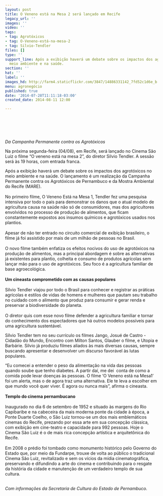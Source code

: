 ```yaml
---
layout: post
title: O Veneno está na Mesa 2 será lançado em Recife
legacy_url: ''
images: ''
video: ''
tags:
- tag: Agrotóxicos
- tag: O-Veneno-está-na-mesa-2
- tag: Silvio-Tendler
files: []
type: ''
support_line: Após a exibição haverá um debate sobre os impactos dos agrotóxicos no
  meio ambiente e na saúde.
section: ''
hat: ''
label: ''
images_hd: http://farm4.staticflickr.com/3847/14886331142_7fd52c1d6e_b.jpg
menu: agronegócio
published: true
date: '2014-07-28T11:11:18-03:00'
created_date: 2014-08-11 12:00

---
```

<h1>&nbsp;</h1>

<p><em>Da Campanha Permanente contra os Agrot&oacute;xicos</em></p>

<p>Na pr&oacute;xima segunda-feira&nbsp;(04/08), em Recife, ser&aacute; lan&ccedil;ado no Cinema S&atilde;o Luiz o filme &ldquo;O veneno est&aacute; na mesa 2&rdquo;, do diretor Silvio Tendler. A sess&atilde;o ser&aacute; &agrave;s 19 horas, com entrada franca.</p>

<p>Ap&oacute;s a exibi&ccedil;&atilde;o haver&aacute; um debate sobre os impactos dos agrot&oacute;xicos no meio ambiente e na sa&uacute;de. O lan&ccedil;amento &eacute; um realiza&ccedil;&atilde;o da Campanha Permanente contra os Agrot&oacute;xicos de Pernambuco e da Mostra Ambiental do Recife (MARE).<br />
<br />
No primeiro filme, O Veneno Est&aacute; na Mesa 1, Tendler fez uma pesquisa intensiva por todo o pa&iacute;s para demonstrar os danos que o atual modelo de agricultura causa na sa&uacute;de n&atilde;o s&oacute; de consumidores, mas dos agricultores envolvidos no processo de produ&ccedil;&atilde;o de alimentos, que ficam constantemente expostos aos insumos qu&iacute;micos e agrot&oacute;xicos usados nos plantios.&nbsp;&nbsp;<br />
<br />
Apesar de n&atilde;o ter entrado no circuito comercial de exibi&ccedil;&atilde;o brasileiro, o filme j&aacute; foi assistido por mais de um milh&atilde;o de pessoas no Brasil.&nbsp;<br />
<br />
O novo filme tamb&eacute;m enfatiza os efeitos nocivos do uso de agrot&oacute;xicos na produ&ccedil;&atilde;o de alimentos, mas a principal abordagem &eacute; sobre as alternativas j&aacute; existentes para plantio, colheita e consumo de produtos agr&iacute;colas sem lan&ccedil;ar m&atilde;o para o uso de agrot&oacute;xicos. Seu foco &eacute; a agricultura familiar de base agroecol&oacute;gica.&nbsp;<br />
<br />
<strong>Um cineasta comprometido com as causas populares</strong><br />
<br />
Silvio Tendler viajou por todo o Brasil para conhecer e registrar as pr&aacute;ticas agr&iacute;colas e estilos de vidas de homens e mulheres que pautam seu trabalho no cuidado com o alimento que produz para consumir e gerar renda e preservar a biodiversidade do planeta.&nbsp;<br />
<br />
O diretor quis com esse novo filme defender a agricultura familiar e tornar do conhecimento dos espectadores que h&aacute; outros modelos poss&iacute;veis para uma agricultura sustent&aacute;vel.</p>

<p>S&iacute;lvio Tendler tem no seu curr&iacute;culo os filmes Jango, Josu&eacute; de Castro - Cidad&atilde;o do Mundo, Encontro com Milton Santos, Glauber o filme, e Utopia e Barb&aacute;rie. Silvio j&aacute; produziu filmes aliados &agrave;s mais diversas causas, sempre buscando apresentar e desenvolver um discurso favor&aacute;vel &agrave;s lutas populares.</p>

<p>&ldquo;Eu comecei a entender o peso da alimenta&ccedil;&atilde;o na vida das pessoas quando soube que tenho diabetes. A partir da&iacute;, me dei&nbsp; conta de como a comida pode levar doen&ccedil;as &agrave;s pessoas. O filme &lsquo;O Veneno est&aacute; na Mesa1&rsquo; foi um alerta, mas o de agora traz uma alternativa. Ele te leva a escolher em que mundo voc&ecirc; quer viver. &Eacute; agora ou nunca mais&rdquo;, afirma o cineasta.<br />
<br />
<strong>Templo do cinema pernambucano</strong><br />
<br />
Inaugurado no dia 6 de setembro de 1952 e situado &agrave;s margens do Rio Capibaribe e na cabeceira da mais moderna ponte da cidade &agrave; &eacute;poca, a Ponte Duarte Coelho, o S&atilde;o Luiz tornou-se um dos mais emblem&aacute;ticos cinemas do Recife, prezando por essa arte em sua concep&ccedil;&atilde;o cl&aacute;ssica, com exibi&ccedil;&atilde;o em cine-teatro e capacidade para 992 pessoas. Hoje o Cinema S&atilde;o Luiz &eacute; o de mais rica concep&ccedil;&atilde;o art&iacute;stica e arquitet&ocirc;nica do Recife.<br />
<br />
Em 2008 o pr&eacute;dio foi tombado como monumento hist&oacute;rico pelo Governo do Estado que, por meio da Fundarpe, trouxe de volta ao p&uacute;blico o tradicional Cinema S&atilde;o Luiz, revitalizado e sem os v&iacute;cios da m&iacute;dia cinematogr&aacute;fica, preservando e difundindo a arte do cinema e contribuindo para o resgate da hist&oacute;ria da cidade e manuten&ccedil;&atilde;o de um verdadeiro templo de sua cultura.<br />
&nbsp;</p>

<p><em>Com informa&ccedil;&otilde;es da Secretaria de Cultura do Estado de Pernambuco.</em></p>
